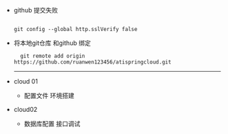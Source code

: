- github 提交失败
   ```
  
   git config --global http.sslVerify false
  
  ```
- 将本地git仓库 和github 绑定
  ```
    git remote add origin https://github.com/ruanwen123456/atispringcloud.git
  ```
  
  -----
 - cloud 01
    - 配置文件 环境搭建
    
 - cloud02
    - 数据库配置 接口调试